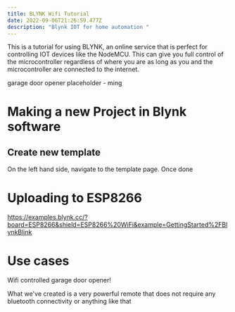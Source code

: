 ```yaml
---
title: BLYNK Wifi Tutorial
date: 2022-09-06T21:26:59.477Z
description: "Blynk IOT for home automation "
---
```

This is a tutorial for using BLYNK, an online service that is perfect for controlling IOT devices like the NodeMCU. This can give you full control of the microcontroller regardless of where you are as long as you and the microcontroller are connected to the internet.



garage door opener placeholder - ming



# Making a new Project in Blynk software 

## Create new template 

On the left hand side, navigate to the template page. Once done 







# Uploading to ESP8266

https://examples.blynk.cc/?board=ESP8266&shield=ESP8266%20WiFi&example=GettingStarted%2FBlynkBlink





# Use cases 

Wifi controlled garage door opener! 

What we've created is a very powerful remote that does not require any bluetooth connectivity or anything like that